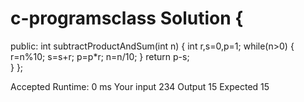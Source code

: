 # c-programsclass Solution {
public:
    int subtractProductAndSum(int n) 
    {
        int r,s=0,p=1;
        while(n>0)
        {
            r=n%10;
            s=s+r;
            p=p*r;
            n=n/10;
        }
        return p-s;      
        }
};

Accepted
Runtime: 0 ms
Your input
234
Output
15
Expected
15
